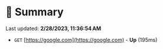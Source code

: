 # 📖 Summary
Last updated: **2/28/2023, 11:36:54 AM**

- `GET` [https://google.com](https://google.com) - **Up** (195ms)
